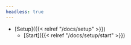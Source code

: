 ```yaml
---
headless: true
---
```


- [Setup]({{< relref "/docs/setup" >}})
    - [Start]({{< relref "/docs/setup/start" >}})
